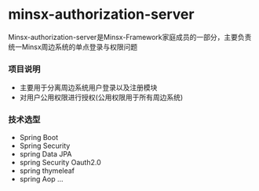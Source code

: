 # minsx-authorization-server
Minsx-authorization-server是Minsx-Framework家庭成员的一部分，主要负责统一Minsx周边系统的单点登录与权限问题

### 项目说明
+ 主要用于分离周边系统用户登录以及注册模块
+ 对用户公用权限进行授权(公用权限用于所有周边系统)

### 技术选型
+ Spring Boot
+ Spring Security
+ spring Data JPA
+ spring Security Oauth2.0
+ spring thymeleaf
+ spring Aop
...



